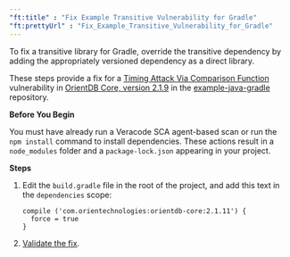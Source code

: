 ```yaml
---
"ft:title" : "Fix Example Transitive Vulnerability for Gradle"
"ft:prettyUrl" : "Fix_Example_Transitive_Vulnerability_for_Gradle"
---
```


To fix a transitive library for Gradle, override the transitive dependency by adding the appropriately versioned dependency as a direct library.

These steps provide a fix for a [Timing Attack Via Comparison Function](https://www.sourceclear.com/registry/vulnerabilities/2345) vulnerability in [OrientDB Core, version 2.1.9](https://www.sourceclear.com/registry/libraries/1288?version=2.1.9) in the [example-java-gradle](https://github.com/srcclr/example-java-gradle) repository.

<p font-size="13pt"><b>Before You Begin</b></p>

You must have already run a Veracode SCA agent-based scan or run the `npm install` command to install dependencies. These actions result in a `node_modules` folder and a `package-lock.json` appearing in your project.

<p font-size="13pt"><b>Steps</b></p>

1. Edit the `build.gradle` file in the root of the project, and add this text in the `dependencies` scope:

    ```
    compile ('com.orientechnologies:orientdb-core:2.1.11') {
      force = true
    }
    ```

2. [Validate the fix](https://docs.veracode.com/r/Validating_Fixed_Agent_Based_Scan_Results).
